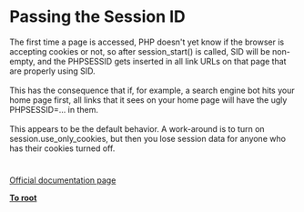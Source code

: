 # Passing the Session ID



The first time a page is accessed, PHP doesn&apos;t yet know if the browser is accepting cookies or not, so after session_start() is called, SID will be non-empty, and the PHPSESSID gets inserted in all link URLs on that page that are properly using SID.<br><br>This has the consequence that if, for example, a search engine bot hits your home page first, all links that it sees on your home page will have the ugly PHPSESSID=... in them.<br><br>This appears to be the default behavior. A work-around is to turn on session.use_only_cookies, but then you lose session data for anyone who has their cookies turned off.  

#

[Official documentation page](https://www.php.net/manual/en/session.idpassing.php)

**[To root](/README.md)**